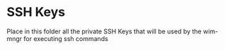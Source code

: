 # SSH Keys

Place in this folder all the private SSH Keys that will be used by the wim-mngr for executing ssh commands
